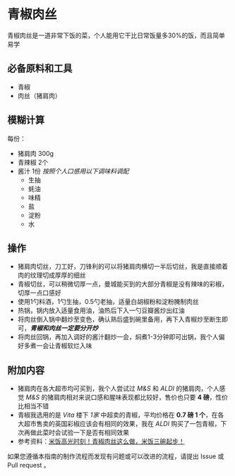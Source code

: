 

# 青椒肉丝

青椒肉丝是一道非常下饭的菜，个人能用它干比日常饭量多30%的饭，而且简单易学

## 必备原料和工具

- 青椒
- 肉丝（猪肩肉）

## 模糊计算

每份：

- 猪肩肉 300g
- 青辣椒 2个
- 酱汁 1份 *按照个人口感用以下调味料调配*
  - 生抽
  - 蚝油
  - 味精
  - 盐
  - 淀粉
  - 水

## 操作

- 猪肩肉切丝，刀工好，刀锋利的可以将猪肩肉横切一半后切丝，我是直接顺着肉的纹理切成厚厚的细丝
- 青椒切丝，可以稍微切厚一点，曼城能买到的大部分青椒是没有辣味的彩椒，切厚一点口感好
- 使用1勺料酒，1勺生抽，0.5勺老抽，适量白胡椒粉和淀粉腌制肉丝
- 热锅，锅内放入适量食用油，油热后下入一勺豆瓣酱炒出红油
- 将肉丝倒入锅中翻炒至变色，确认熟后盛到碗里备用，再下入青椒炒至断生即可，***青椒和肉丝一定要分开炒***
- 将肉丝回锅，再加入调好的酱汁翻炒一会，焖煮1-3分钟即可出锅，我个人偏好多煮一会让青椒软烂入味

## 附加内容

- 猪肩肉在各大超市均可买到，我个人尝试过 *M&S* 和 *ALDI* 的猪肩肉，个人感觉 *M&S* 的猪肩肉相对来说口感和腥味表现都比较好，售价也只要 **4 磅**，性价比相当不错
- 青椒我选用的是 *Vita* 楼下 *1家* 中超卖的青椒，平均价格在 **0.7 磅 1 个**，在各大超市售卖的英国彩椒应该会有相同的效果，我在 *ALDI* 购买了一包青椒，下次再做此菜时会试验一下是否有相同效果
- 参考资料：[米饭高光时刻！青椒肉丝这么做，米饭三碗起步！](https://www.bilibili.com/video/BV1hq4y1L7G9)

如果您遵循本指南的制作流程而发现有问题或可以改进的流程，请提出 Issue 或 Pull request 。
